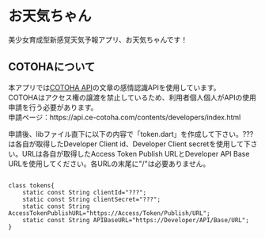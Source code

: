 # お天気ちゃん

美少女育成型新感覚天気予報アプリ、お天気ちゃんです！

## COTOHAについて

<p>
本アプリでは<a href="https://api.ce-cotoha.com/contents/index.html">COTOHA API</a>の文章の感情認識APIを使用しています。<br>
COTOHAはアクセス権の譲渡を禁止しているため、利用者個人個人がAPIの使用申請を行う必要があります。<br>
申請ページ：https://api.ce-cotoha.com/contents/developers/index.html
</p>

<p>申請後、libファイル直下に以下の内容で「token.dart」を作成して下さい。???は各自が取得したDeveloper Client id、Developer Client secretを使用して下さい。URLは各自が取得したAccess Token Publish URLとDeveloper API Base URLを使用してください。各URLの末尾に"/"は必要ありません。</p>
<pre>
<code>
class tokens{
    static const String clientId="???";
    static const String clientSecret="???";
    static const String AccessTokenPublishURL="https://Access/Token/Publish/URL";
    static const String APIBaseURL="https://Developer/API/Base/URL";
}
</code>
</pre>

